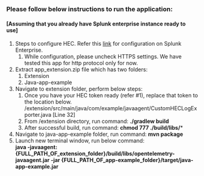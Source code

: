 ### Please follow below instructions to run the application: 
#### [Assuming that you already have Splunk enterprise instance ready to use]

1. Steps to configure HEC. Refer this [link](https://docs.splunk.com/Documentation/Splunk/latest/Data/UsetheHTTPEventCollector#Configure_HTTP_Event_Collector_on_Splunk_Enterprise) for configuration on Splunk Enterprise. 
   1. While configuration, please uncheck HTTPS settings. We have tested this app for http protocol only for now.
2. Extract app_extension.zip file which has two folders:
   1. Extension 
   2. Java-app-example
3. Navigate to extension folder, perform below steps:
   1. Once you have your HEC token ready (refer #1), replace that token to the location below.
     /extension/src/main/java/com/example/javaagent/CustomHECLogExporter.java [Line 32]
   2. From /extension directory, run command: **./gradlew build**
   3. After successful build, run command: **chmod 777 ./build/libs/***
4. Navigate to java-app-example folder, run command: **mvn package**
5. Launch new terminal window, run below command: <br/>
  **java
  -javaagent:{FULL_PATH_OF_extension_folder}/build/libs/opentelemetry-javaagent.jar -jar {FULL_PATH_OF_app-example_folder}/target/java-app-example.jar**
